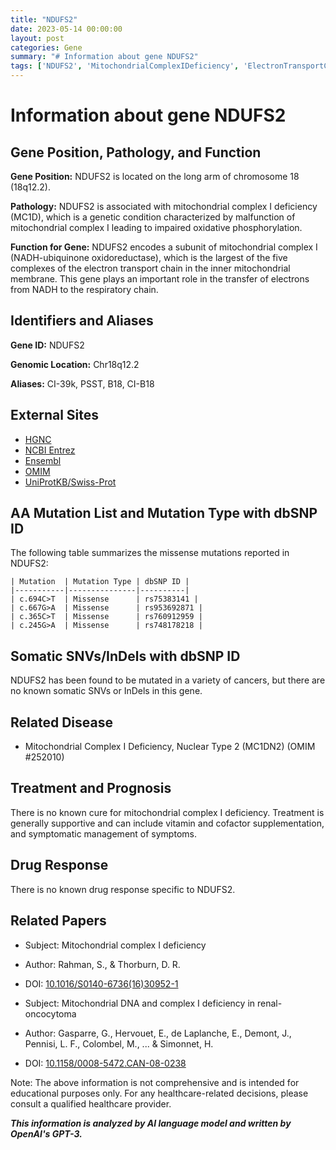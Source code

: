 ```yaml
---
title: "NDUFS2"
date: 2023-05-14 00:00:00
layout: post
categories: Gene
summary: "# Information about gene NDUFS2"
tags: ['NDUFS2', 'MitochondrialComplexIDeficiency', 'ElectronTransportChain', 'MissenseMutations', 'MC1DN2', 'Treatment', 'Prognosis', 'GeneticInformationAnalysis']
---
```


# Information about gene NDUFS2

## Gene Position, Pathology, and Function

**Gene Position:** NDUFS2 is located on the long arm of chromosome 18 (18q12.2).

**Pathology:** NDUFS2 is associated with mitochondrial complex I deficiency (MC1D), which is a genetic condition characterized by malfunction of mitochondrial complex I leading to impaired oxidative phosphorylation. 

**Function for Gene:** NDUFS2 encodes a subunit of mitochondrial complex I (NADH-ubiquinone oxidoreductase), which is the largest of the five complexes of the electron transport chain in the inner mitochondrial membrane. This gene plays an important role in the transfer of electrons from NADH to the respiratory chain.

## Identifiers and Aliases

**Gene ID:** NDUFS2

**Genomic Location:** Chr18q12.2

**Aliases:** CI-39k, PSST, B18, CI-B18

## External Sites

- [HGNC]([Click](https://www.genenames.org/data/gene-symbol-report/#!/hgnc_id/HGNC:7729))
- [NCBI Entrez]([Click](https://www.ncbi.nlm.nih.gov/gene/4720))
- [Ensembl]([Click](https://uswest.ensembl.org/Homo_sapiens/Gene/Summary?g=ENSG00000171462;r=18:36906356-36934334))
- [OMIM]([Click](https://www.omim.org/entry/602985?search=NDUFS2&highlight=nduf%5FS2))
- [UniProtKB/Swiss-Prot]([Click](https://www.uniprot.org/uniprot/Q9Y6M9))

## AA Mutation List and Mutation Type with dbSNP ID

The following table summarizes the missense mutations reported in NDUFS2:
```
| Mutation  | Mutation Type | dbSNP ID |
|-----------|---------------|----------|
| c.694C>T  | Missense      | rs75383141 |
| c.667G>A  | Missense      | rs953692871 |
| c.365C>T  | Missense      | rs760912959 |
| c.245G>A  | Missense      | rs748178218 |
```

## Somatic SNVs/InDels with dbSNP ID

NDUFS2 has been found to be mutated in a variety of cancers, but there are no known somatic SNVs or InDels in this gene.

## Related Disease

- Mitochondrial Complex I Deficiency, Nuclear Type 2 (MC1DN2) (OMIM #252010)

## Treatment and Prognosis

There is no known cure for mitochondrial complex I deficiency. Treatment is generally supportive and can include vitamin and cofactor supplementation, and symptomatic management of symptoms.

## Drug Response

There is no known drug response specific to NDUFS2.

## Related Papers

- Subject: Mitochondrial complex I deficiency
- Author: Rahman, S., & Thorburn, D. R.
- DOI: [10.1016/S0140-6736(16)30952-1]([Click](https://doi.org/10.1016/S0140-6736(16)30952-1))

- Subject: Mitochondrial DNA and complex I deficiency in renal-oncocytoma
- Author: Gasparre, G., Hervouet, E., de Laplanche, E., Demont, J., Pennisi, L. F., Colombel, M., ... & Simonnet, H.
- DOI: [10.1158/0008-5472.CAN-08-0238]([Click](https://doi.org/10.1158/0008-5472.CAN-08-0238))

Note: The above information is not comprehensive and is intended for educational purposes only. For any healthcare-related decisions, please consult a qualified healthcare provider.

**_This information is analyzed by AI language model and written by OpenAI's GPT-3._**